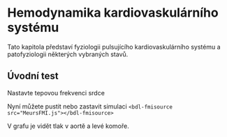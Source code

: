 # Hemodynamika kardiovaskulárního systému

Tato kapitola představí fyziologii pulsujícího kardiovaskulárního systému
 a patofyziologii některých vybraných stavů.


## Úvodní test

Nastavte tepovou frekvenci srdce

<bdl-range id="id1" min="40" max="180" step="1" default="60" title="Heart rate"></bdl-range>

Nyní můžete pustit nebo zastavit simulaci
`<bdl-fmisource src="MeursFMI.js"></bdl-fmisource>`
      <bdl-fmi id="id4" src="hemodynamics/MeursFMI2.js" fminame="Physiolibrary_Hydraulic_Examples_MeursModel2011_HemodynamicsMeurs_0flatNorm"
               tolerance="0.000001" starttime="0" guid="{b3a357a4-da8c-4f00-b159-28ec2ea45e26}"
               valuereferences="637534281,637534272,33554436, 33554437, 33554432, 33554436, 33554437, 33554433, 16777313"
               valuelabels="Pressure in Aorta,Pressure in Left Ventricle, Intrathoracic Artery Volume, Extrathoracic Arteries Volume, Pulmonary Arteries Volume, Intrathoracic Veins Volume, Extrathoracic Veins volume, Pulmonary Veins Volume,Heart Rate"
               inputs="id1,16777313,1,60"></bdl-fmi>
               
<!--bdl-fmi id="id4" src="MeursFMI.js" fminame="MeursHemodynamics_Model_vanMeursHemodynamicsModel"
               tolerance="0.000001" starttime="0" guid="{1cd90fb1-006b-4957-b1f2-012702efe021}"
               valuereferences="637534215,637534232,33554436,33554438,33554442,33554440,33554441,33554443"
               valuelabels="Pressure in Aorta,Pressure in Left Ventricle, Intrathoracic Artery Volume, Extrathoracic Arteries Volume, Pulmonary Arteries Volume, Intrathoracic Veins Volume, Extrathoracic Veins volume, Pulmonary Veins Volume,"
               inputs="id1,16777216,1,60"></bdl-fmi-->

V grafu je vidět tlak v aortě a levé komoře.

<bdl-dygraphchart width="600" height="300" fromid="id4" inputs="time,aorta pressure,ventricle pressure" refindex="0" refvalues="2"></bdl-dygraphchart>
